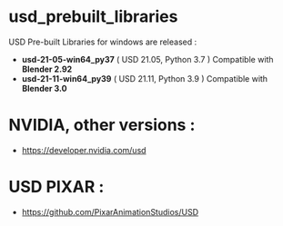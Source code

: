 # usd_prebuilt_libraries

USD Pre-built Libraries for windows are released :
- **usd-21-05-win64_py37** ( USD 21.05, Python 3.7 ) Compatible with **Blender 2.92**
- **usd-21-11-win64_py39** ( USD 21.11, Python 3.9 ) Compatible with **Blender 3.0**

# NVIDIA, other versions : 
- https://developer.nvidia.com/usd

# USD PIXAR :
- https://github.com/PixarAnimationStudios/USD
